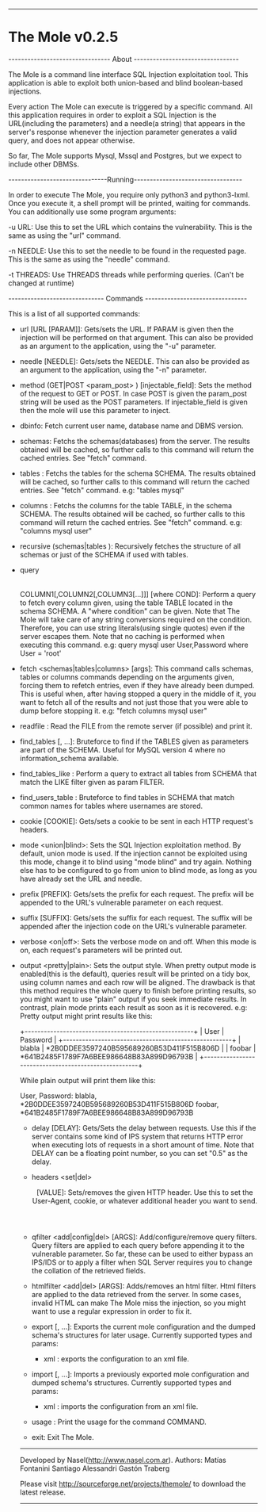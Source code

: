 ------------------------------------------------------------------------
#       The Mole v0.2.5

-------------------------------- About ---------------------------------

The Mole is a command line interface SQL Injection exploitation tool.
This application is able to exploit both union-based and blind
boolean-based injections.

Every action The Mole can execute is triggered by a specific command.
All this application requires in order to exploit a SQL Injection is
the URL(including the parameters) and a needle(a string) that appears in
the server's response whenever the injection parameter generates a valid
query, and does not appear otherwise.

So far, The Mole supports Mysql, Mssql and Postgres, but we expect to
include other DBMSs.

-------------------------------Running----------------------------------

In order to execute The Mole, you require only python3 and python3-lxml.
Once you execute it, a shell prompt will be printed, waiting for
commands. You can additionally use some program arguments:

-u URL: Use this to set the URL which contains the vulnerability. This
is the same as using the "url" command.

-n NEEDLE: Use this to set the needle to be found in the requested page.
This is the same as using the "needle" command.

-t THREADS: Use THREADS threads while performing queries. (Can't be
changed at runtime)

------------------------------ Commands --------------------------------

This is a list of all supported commands:

- url [URL [PARAM]]: Gets/sets the URL. If PARAM is given then the
injection will be performed on that argument. This can also be provided
as an argument to the application, using the "-u" parameter.

- needle [NEEDLE]: Gets/sets the NEEDLE. This can also be provided as an
argument to the application, using the "-n" parameter.

- method (GET|POST <param_post> ) [injectable_field]: Sets the method of
the request to GET or POST. In case POST is given the param_post string
will be used as the POST parameters. If injectable_field is given then
the mole will use this parameter to inject.

- dbinfo: Fetch current user name, database name and DBMS version.

- schemas: Fetchs the schemas(databases) from the server. The results
obtained will be cached, so further calls to this command will return
the cached entries. See "fetch" command.

- tables <SCHEMA>: Fetchs the tables for the schema SCHEMA. The results
obtained will be cached, so further calls to this command will return
the cached entries. See "fetch" command.
e.g: "tables mysql"

- columns <SCHEMA> <TABLE>: Fetchs the columns for the table TABLE, in
the schema SCHEMA. The results obtained will be cached, so further calls
to this command will return the cached entries. See "fetch" command.
e.g: "columns mysql user"

- recursive (schemas|tables <SCHEMA>): Recursively fetches the structure
of all schemas or just of the SCHEMA if used with tables.

- query <SCHEMA> <TABLE> COLUMN1[,COLUMN2[,COLUMN3[...]]] [where COND]:
Perform a query to fetch every column given, using the table TABLE
located in the schema SCHEMA. A "where condition" can be given. Note
that The Mole will take care of any string conversions required on the
condition. Therefore, you can use string literals(using single quotes)
even if the server escapes them. Note that no caching is performed
when executing this command.
e.g: query mysql user User,Password where User = 'root'

- fetch <schemas|tables|columns> [args]: This command calls schemas,
tables or columns commands depending on the arguments given, forcing
them to refetch entries, even if they have already been dumped. This
is useful when, after having stopped a query in the middle of it, you
want to fetch all of the results and not just those that you were able
to dump before stopping it.
e.g: "fetch columns mysql user"

- readfile <FILE>: Read the FILE from the remote server (if possible)
and print it.

- find_tables <SCHEMA> <TABLE1> [<TABLE2>, ...]: Bruteforce to find if
the TABLES given as parameters are part of the SCHEMA. Useful for MySQL
version 4 where no information_schema available.

- find_tables_like <SCHEMA> <FILTER>: Perform a query to extract all
tables from SCHEMA that match the LIKE filter given as param FILTER.

- find_users_table <SCHEMA>: Bruteforce to find tables in SCHEMA that
match common names for tables where usernames are stored.

- cookie [COOKIE]: Gets/sets a cookie to be sent in each HTTP request's
headers.

- mode <union|blind>: Sets the SQL Injection exploitation method. By
default, union mode is used. If the injection cannot be exploited using
this mode, change it to blind using "mode blind" and try again. Nothing
else has to be configured to go from union to blind mode, as long as you
have already set the URL and needle.

- prefix [PREFIX]: Gets/sets the prefix for each request. The prefix
will be appended to the URL's vulnerable parameter on each request.

- suffix [SUFFIX]: Gets/sets the suffix for each request. The suffix
will be appended after the injection code on the URL's vulnerable
parameter.

- verbose <on|off>: Sets the verbose mode on and off. When this mode is
on, each request's parameters will be printed out.

- output <pretty|plain>: Sets the output style. When pretty output mode
is enabled(this is the default), queries result will be printed on a
tidy box, using column names and each row will be aligned. The drawback
is that this method requires the whole query to finish before printing
results, so you might want to use "plain" output if you seek immediate
results. In contrast, plain mode prints each result as soon as it is
recovered.
e.g:
Pretty output might print results like this:

+-----------------------------------------------------+
| User    | Password                                  |
+-----------------------------------------------------+
| blabla  | *2B0DDEE3597240B595689260B53D411F515B806D |
| foobar  | *641B2485F1789F7A6BEE986648B83A899D96793B |
+-----------------------------------------------------+

While plain output will print them like this:

User, Password:
blabla, *2B0DDEE3597240B595689260B53D411F515B806D
foobar, *641B2485F1789F7A6BEE986648B83A899D96793B

- delay [DELAY]: Gets/Sets the delay between requests. Use this
if the server contains some kind of IPS system that returns HTTP error
when executing lots of requests in a short amount of time. Note that
DELAY can be a floating point number, so you can set "0.5" as the
delay.

- headers <set|del> <HEADER> [VALUE]: Sets/removes the given HTTP
header. Use this to set the User-Agent, cookie, or whatever additional
header you want to send.

- qfilter <add|config|del> <FILTER> [ARGS]: Add/configure/remove query 
filters. Query filters are applied to each query before appending it to 
the vulnerable parameter. So far, these can be used to either bypass an 
IPS/IDS or to apply a filter when SQL Server requires you to change the
collation of the retrieved fields.

- htmlfilter <add|del> <FILTER> [ARGS]: Adds/removes an html filter. 
Html filters are applied to the data retrieved from the server. In some
cases, invalid HTML can make The Mole miss the injection, so you might
want to use a regular expression in order to fix it.

- export <TYPE> [<ARG1>, ...]: Exports the current mole configuration
and the dumped schema's structures for later usage.
Currently supported types and params:
    + xml <FILE>: exports the configuration to an xml file.

- import <TYPE> [<ARG1>, ...]: Imports a previously exported mole
configuration and dumped schema's structures.
Currently supported types and params:
    + xml <FILE>: imports the configuration from an xml file.

- usage <COMMAND>: Print the usage for the command COMMAND.

- exit: Exit The Mole.

------------------------------------------------------------------------

Developed by Nasel(http://www.nasel.com.ar).
Authors:
Matías Fontanini
Santiago Alessandri
Gastón Traberg

Please visit http://sourceforge.net/projects/themole/ to download the
latest release.

------------------------------------------------------------------------
